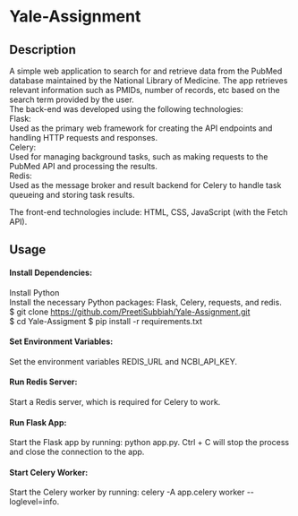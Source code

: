 # Yale-Assignment
## Description
A simple web application to search for and retrieve data from the PubMed database maintained by the National Library of Medicine. The app retrieves relevant information such as PMIDs, number of records, etc based on the search term provided by the user. \
The back-end was developed using the following technologies: \
Flask: \
Used as the primary web framework for creating the API endpoints and handling HTTP requests and responses. \
Celery: \
Used for managing background tasks, such as making requests to the PubMed API and processing the results. \
Redis: \
Used as the message broker and result backend for Celery to handle task queueing and storing task results.

The front-end technologies include: HTML, CSS, JavaScript (with the Fetch API).

## Usage
#### Install Dependencies:
Install Python \
Install the necessary Python packages: Flask, Celery, requests, and redis. \
$ git clone https://github.com/PreetiSubbiah/Yale-Assignment.git \
$ cd Yale-Assigment $ pip install -r requirements.txt 
#### Set Environment Variables: 
Set the environment variables REDIS_URL and NCBI_API_KEY. 
#### Run Redis Server:
Start a Redis server, which is required for Celery to work. 
#### Run Flask App: 
Start the Flask app by running: python app.py. 
Ctrl + C will stop the process and close the connection to the app.
#### Start Celery Worker: 
Start the Celery worker by running: celery -A app.celery worker --loglevel=info.
